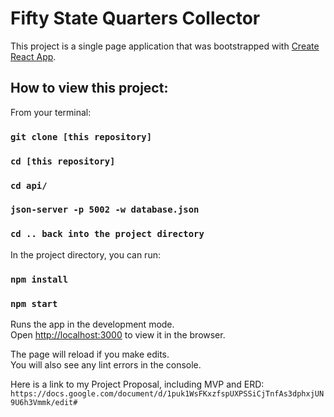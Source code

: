 # Fifty State Quarters Collector

This project is a single page application that was bootstrapped with [Create React App](https://github.com/facebook/create-react-app).

## How to view this project:
From your terminal:
### `git clone [this repository]`
### `cd [this repository]`
### `cd api/`
### `json-server -p 5002 -w database.json`
### `cd .. back into the project directory`
In the project directory, you can run:
### `npm install`
### `npm start`

Runs the app in the development mode.<br>
Open [http://localhost:3000](http://localhost:3000) to view it in the browser.

The page will reload if you make edits.<br>
You will also see any lint errors in the console.

Here is a link to my Project Proposal, including MVP and ERD:
`https://docs.google.com/document/d/1puk1WsFKxzfspUXPSSiCjTnfAs3dphxjUN9U6h3Vmmk/edit#`